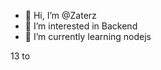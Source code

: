 - 👋 Hi, I’m @Zaterz
- 👀 I’m interested in Backend
- 🌱 I’m currently learning nodejs

13 to

<!---
Zaterz/Zaterz is a ✨ special ✨ repository because its `README.md` (this file) appears on your GitHub profile.
You can click the Preview link to take a look at your changes.
--->
